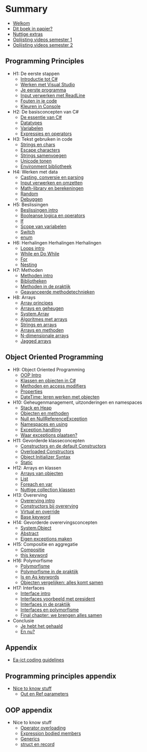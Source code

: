 # Summary

* [Welkom](BookOnly/intro.md)
* [Dit boek in papier?](papier.md)
* [Nuttige extras](_intro/nuttigeextras.md)
* [Oplijsting videos semester 1](allvideos.md)
* [Oplijsting videos semester 2](allvideos2.md)

##  Programming Principles

* H1: De eerste stappen
  * [Introductie tot C#](0_intro/0_intrototcs.md)
  * [Werken met Visual Studio](0_intro/1_werkenmetvs.md) 
  * [Je eerste programma](0_intro/2_firstprogram.md)
  * [Input verwerken met ReadLine](0_intro/3_console.md)
  * [Fouten in je code](0_intro/4_fouten.md)
  * [Kleuren in Console](0_intro/5_kleuren.md)
* H2: De basisconcepten van C#
  * [De essentie van C#](1_csharpbasics/0_csharpessentials.md)
  * [Datatypes](1_csharpbasics/1_datatypes.md)
  * [Variabelen](1_csharpbasics/1b_variabelen.md)
  * [Expressies en operators](1_csharpbasics/2_expressies.md)
* H3: Tekst gebruiken in code
  * [Strings en chars](2_tekst/5_chars_strings.md)
  * [Escape characters](2_tekst/escapechars.md)
  * [Strings samenvoegen](2_tekst/6_stringInterpolation.md)
  * [Unicode tonen](2_tekst/7_unicode.md)
  * [Environment bibliotheek](2_tekst/8_environment.md) 
* H4: Werken met data
  * [Casting, conversie en parsing](3_data/4_converteren_casting.md)
  * [Input verwerken en omzetten](3_data/4b_inputconverten.md)
  * [Math-library en berekeningen](3_data/4c_math.md)
  * [Random](3_data/random.md)
  * [Debuggen](3_data/5_debuggen.md)
* H5: Beslissingen
  * [Beslissingen intro](4_beslissingen/0_beslissingen_intro.md)
  * [Booleanse logica en operators](4_beslissingen/1_logic_and_relationsoperator.md)
  * [If](4_beslissingen/0_if.md)
  * [Scope van variabelen](4_beslissingen/3_scope.md)
  * [Switch](4_beslissingen/2_switch.md)
  * [enum](4_beslissingen/enum.md)
* H6: Herhalingen Herhalingen Herhalingen
  * [Loops intro](5_herhalingen/0_loops_intro.md)
  * [While en Do While](5_herhalingen/1_while_dowhile.md)
  * [For](5_herhalingen/2_for.md)
  * [Nesting](5_herhalingen/3_nesting.md)
* H7: Methoden
  * [Methoden intro](6_methoden/0_intromethods.md)
  * [Bibliotheken](6_methoden/1_bibliotheken.md)
  * [Methoden in de praktijk](6_methoden/methodepraktijk.md)
  * [Geavanceerde methodetechnieken](6_methoden/3_advancedmethod.md)  
* H8: Arrays
  * [Array principes](7_arrays/1_ArraysBasics.md)
  * [Arrays en geheugen](7_arrays/arraysgeheugen.md)
  * [System.Array](7_arrays/systemarray.md)
  * [Algoritmes met arrays](7_arrays/algoarrays.md)
  * [Strings en arrays](7_arrays/stringarray.md)
  * [Arrays en methoden](7_arrays/3_arrays_en_methoden.md)
  * [N-dimensionale arrays](7_arrays/4_ndimensionalArrays.md)
  * [Jagged arrays](7_arrays/5_jaggedArrays.md)

## Object Oriented Programming

* H9: Object Oriented Programming
  * [OOP Intro](8_klassen/0_oop_intro.md)
  * [Klassen en objecten in C#](8_klassen/0b_oopincs.md)
  * [Methoden en access modifiers](8_klassen/0c_simpleobjects.md)
  * [Properties](8_klassen/2_properties.md)
  * [DateTime: leren werken met objecten](8_klassen/datetime.md)
* H10: Geheugenmanagement, uitzonderingen en namespaces
  * [Stack en Heap](9_meminoop/6_memorymanagement.md)
  * [Objecten en methoden](9_meminoop/6b_objectenenmethoden.md)
  * [Null en NullReferenceException](9_meminoop/nullreference.md)
  * [Namespaces en using](9_meminoop/namespaces.md)
  * [Exception handling](20_exceptions/0_exceptionhandling.md)
  * [Waar exceptions plaatsen?](20_exceptions/waarplaatsen.md)
* H11: Gevorderde klasseconcepten
  * [Constructors en de default Constructors](10_advancedklassen/1_constructors.md)
  * [Overloaded Constructors](10_advancedklassen/2_overloadedconstructor.md)
  * [Object Initializer Syntax](10_advancedklassen/2_objectinitsyntax.md)
  * [Static](10_advancedklassen/5_static.md)
* H12: Arrays en klassen
  * [Arrays van objecten](11_arraysvanklassen/7_arraysvanobj.md)
  * [List](11_arraysvanklassen/4_list.md)
  * [Foreach en var](11_arraysvanklassen/3_foreach.md)
  * [Nuttige collection klassen](11_arraysvanklassen/dict.md)
* H13: Overerving
  * [Overerving intro](12_overerving/0_overerving_intro.MD)
  * [Constructors bij overerving](12_overerving/3_constructors_inheritance.md)
  * [Virtual en override](12_overerving/1_virtual_override.md)
  * [Base keyword](12_overerving/2_base.md)
* H14: Gevorderde overervingsconcepten
  * [System.Object](13_advancedovererving/4_System_Object.md)
  * [Abstract](13_advancedovererving/5_abstract.md)
  * [Eigen exceptions maken](20_exceptions/1_eigenuitzondering.md)
* H15: Compositie en aggregatie
  * [Compositie](14_compositie/0_compositie_intro.MD)
  * [this keyword](14_compositie/this.md)
* H16: Polymorfisme
  * [Polymorfisme](15_polymorfisme/11_polymo_intro.MD)
  * [Polymorfisme in de praktijk](15_polymorfisme/polypraktijd.md)
  * [Is en As keywords](18_IsAs/1_IsAs.md)
  * [Objecten vergelijken: alles komt samen](18_IsAs/6_equals.md)
* H17: Interfaces
  * [Interface intro](16_interfaces/1_Interface_intro.MD)
  * [Interfaces voorbeeld met president](16_interfaces/presidentinterfaces.md)
  * [Interfaces in de praktijk](16_interfaces/2_InterfacesInPraktijk.md)
  * [Interfaces en polymorfisme](18_IsAs/2_Polymorfisme_Interfaces.md)
  * [Final chapter: we brengen alles samen](18_IsAs/2_Polymorfisme_Interfaces.md)
* Conclusie
  * [Je hebt het gehaald](BookOnlyOOP/conclusie.md)
  * [En nu?](ennu.md)

## Appendix

* [Ea-ict coding guidelines](B_appendix/codingguidelines.md)
  
## Programming principles appendix

* [Nice to know stuff](B_appendix/prostuff.md)
  * [Out en Ref parameters](B_appendix/2_outenref.md)

## OOP appendix

* Nice to know stuff
  * [Operator overloading](B_appendix/8_operatoroverloading.md)
  * [Expression bodied members](B_appendix/6_exprbody.md)
  * [Generics](B_appendix/generics.md)
  * [struct en record](B_appendix/struct.md)



